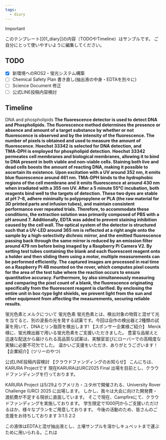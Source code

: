```yaml
---
tags:
  - diary
---
```

> [!IMPORTANT]
> このテンプレート[[01_diary]]の内容（TODOやTimeline）はサンプルです。
> ご自分にとって使いやすいように編集してください。

## TODO

- [x] 新環境へのROS2・蛍光システム構築
- [ ] Chemical Safety Plan 書き直し(抽出液の中身・EDTAを別々に)
- [ ] Science Document 修正
- [ ] 公式LINE投稿内容検討

## Timeline
DNA and phospholipids
**The fluorescence detector is used to detect DNA and Phospholipids. The fluorescence method determines the presence or absence and amount of a target substance by whether or not fluorescence is observed and by the intensity of the fluorescence. The number of pixels is obtained and used to measure the amount of fluorescence. Hoechst 33342 is selected for DNA detection, and TMA‑DPH is employed for phospholipid detection. Hoechst 33342 permeates cell membranes and biological membranes, allowing it to bind to DNA present in both viable and non-viable cells. Staining both live and dead cells boosts the amount of reacting DNA, making it possible to ascertain its existence. Upon excitation with a UV around 352 nm, it emits blue fluorescence around 461 nm. TMA‑DPH binds to the hydrophobic regions of the cell membrane and it emits fluorescence at around 430 nm when irradiated with a 355 nm UV. After a 5 minute 55℃ incubation, both reagents bind well to the targets of detection. These two dyes are stable at pH 7–8, adhere minimally to polypropylene or PLA (the raw material for 3D printed parts and infusion tubes), and maintain consistent performance over repeated trials. Therefore, to accommodate these conditions, the extraction solution was primarily composed of PBS with a pH around 7. Additionally, EDTA was added to prevent staining inhibition caused by the cell wall. The optical system of the detector is structured such that a UV‑LED around 365 nm is reflected at a right angle onto the sample by a high‑selectivity dichroic mirror, and the emitted fluorescence passing back through the same mirror is reduced by an emission filter around 479 nm before being imaged by a Raspberry Pi Camera V2. By setting test tubes containing the blank and each fluorescent reagent onto a holder and then sliding them using a motor, multiple measurements can be performed efficiently. The captured images are processed in real time on a Raspberry Pi 4B mounted on the rover, which computes pixel counts for the area of the test tube where the reaction occurs to ensure quantitative accuracy. Furthermore, by also simultaneously measuring and comparing the pixel count of a blank, the fluorescence originating specifically from the fluorescent reagent is clarified. By enclosing the entire unit in box‑type light shields, we prevent light from the sun and other equipment from affecting the measurements, securing reliable results.**

蛍光色素とメルクについて
蛍光色素
蛍光色素とは、検出対象の物質と混ぜて光を当てると、別の波長の光を発する試薬です。今回は自作の検出器と2種類の試薬を用いて、DNAとリン脂質を検出します!
【スポンサー企業様ご紹介】
Merck 様に、蛍光検出器で用いる蛍光色素をご支援いただきました。
豊富な品揃えと迅速な配送から届けられる高品質な試薬は、実験室並びにローバーでの高精度な実験に必要不可欠でした。
温かいご支援をいただき、ありがとうございます！
【企業紹介】(ツリーのやつ)


公式LINE投稿内容検討
【クラウドファンディングのお知らせ】
こんにちは、KARURA Projectです
現在KARURAはURC2025 Final 出場を目前とし、クラウドファンディングを行っております。

KARURA Project は5/29よりアメリカ・ユタ州で開催される、University Rover Challenge (URC) 2025 に出場します。
しかし、我々は大会に向けた開発費・渡航費が不足する現状に直面しています。
そこで現在、Campfireにて、クラウドファンディングを実施しております。
学生限定で1000円からご支援いただけるほか、様々なプランをご用意しております。
今後の活動のため、皆さんのご支援をお待ちしております
3:1.5
2:2

この液体はEDTAと混ぜ抽出液とし、土壌サンプルを溶かしキュベットまで運ぶために用いられる。これは